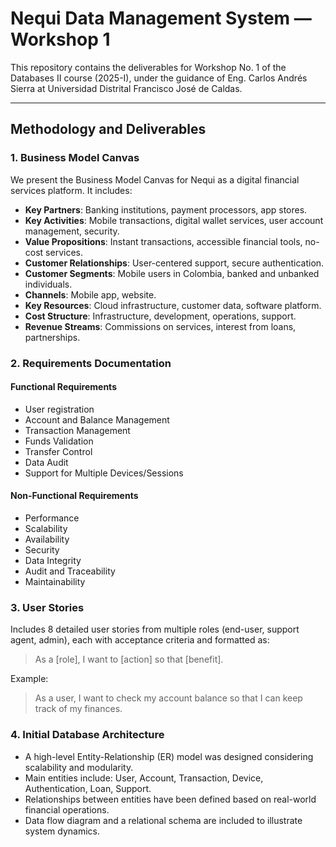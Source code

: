 # Nequi Data Management System — Workshop 1

This repository contains the deliverables for Workshop No. 1 of the Databases II course (2025-I), under the guidance of Eng. Carlos Andrés Sierra at Universidad Distrital Francisco José de Caldas.

---

## Methodology and Deliverables

### 1. Business Model Canvas

We present the Business Model Canvas for Nequi as a digital financial services platform. It includes:

- **Key Partners**: Banking institutions, payment processors, app stores.
- **Key Activities**: Mobile transactions, digital wallet services, user account management, security.
- **Value Propositions**: Instant transactions, accessible financial tools, no-cost services.
- **Customer Relationships**: User-centered support, secure authentication.
- **Customer Segments**: Mobile users in Colombia, banked and unbanked individuals.
- **Channels**: Mobile app, website.
- **Key Resources**: Cloud infrastructure, customer data, software platform.
- **Cost Structure**: Infrastructure, development, operations, support.
- **Revenue Streams**: Commissions on services, interest from loans, partnerships.

### 2. Requirements Documentation

#### Functional Requirements

- User registration
- Account and Balance Management
- Transaction Management
- Funds Validation
- Transfer Control
-  Data Audit
- Support for Multiple Devices/Sessions

#### Non-Functional Requirements

- Performance
- Scalability
- Availability
- Security
- Data Integrity
- Audit and Traceability
- Maintainability

### 3. User Stories

Includes 8 detailed user stories from multiple roles (end-user, support agent, admin), each with acceptance criteria and formatted as:

> As a [role], I want to [action] so that [benefit].

Example:

> As a user, I want to check my account balance so that I can keep track of my finances.

### 4. Initial Database Architecture

- A high-level Entity-Relationship (ER) model was designed considering scalability and modularity.
- Main entities include: User, Account, Transaction, Device, Authentication, Loan, Support.
- Relationships between entities have been defined based on real-world financial operations.
- Data flow diagram and a relational schema are included to illustrate system dynamics.


